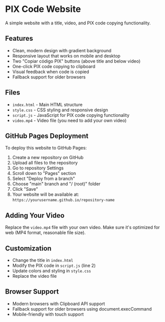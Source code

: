 # PIX Code Website

A simple website with a title, video, and PIX code copying functionality.

## Features

- Clean, modern design with gradient background
- Responsive layout that works on mobile and desktop
- Two "Copiar código PIX" buttons (above title and below video)
- One-click PIX code copying to clipboard
- Visual feedback when code is copied
- Fallback support for older browsers

## Files

- `index.html` - Main HTML structure
- `style.css` - CSS styling and responsive design
- `script.js` - JavaScript for PIX code copying functionality
- `video.mp4` - Video file (you need to add your own video)

## GitHub Pages Deployment

To deploy this website to GitHub Pages:

1. Create a new repository on GitHub
2. Upload all files to the repository
3. Go to repository Settings
4. Scroll down to "Pages" section
5. Select "Deploy from a branch"
6. Choose "main" branch and "/ (root)" folder
7. Click "Save"
8. Your website will be available at: `https://yourusername.github.io/repository-name`

## Adding Your Video

Replace the `video.mp4` file with your own video. Make sure it's optimized for web (MP4 format, reasonable file size).

## Customization

- Change the title in `index.html`
- Modify the PIX code in `script.js` (line 2)
- Update colors and styling in `style.css`
- Replace the video file

## Browser Support

- Modern browsers with Clipboard API support
- Fallback support for older browsers using document.execCommand
- Mobile-friendly with touch support
